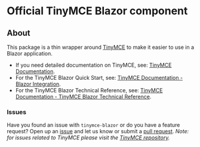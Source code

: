 # Official TinyMCE Blazor component

## About

This package is a thin wrapper around [TinyMCE](https://github.com/tinymce/tinymce) to make it easier to use in a Blazor application.

* If you need detailed documentation on TinyMCE, see: [TinyMCE Documentation](https://www.tiny.cloud/docs/tinymce/latest/).
* For the TinyMCE Blazor Quick Start, see: [TinyMCE Documentation - Blazor Integration](https://www.tiny.cloud/docs/tinymce/latest/blazor-cloud/).
* For the TinyMCE Blazor Technical Reference, see: [TinyMCE Documentation - TinyMCE Blazor Technical Reference](https://www.tiny.cloud/docs/tinymce/latest/blazor-ref/).

### Issues

Have you found an issue with `tinymce-blazor` or do you have a feature request? Open up an [issue](https://github.com/tinymce/tinymce-blazor/issues) and let us know or submit a [pull request](https://github.com/tinymce/tinymce-blazor/pulls). *Note: for issues related to TinyMCE please visit the [TinyMCE repository](https://github.com/tinymce/tinymce).*

